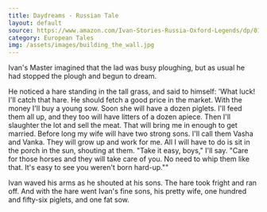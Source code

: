 ```yaml
---
title: Daydreams - Russian Tale
layout: default
source: https://www.amazon.com/Ivan-Stories-Russia-Oxford-Legends/dp/0192741357
category: European Tales
img: /assets/images/building_the_wall.jpg
---
```

<p>Ivan's Master imagined that the lad was busy ploughing, but as usual he had stopped the plough and begun to dream.</p>

<p>He noticed a hare standing in the tall grass, and said to himself: 'What luck! I'll catch that hare. He should fetch a good price in the market. With the money I'll buy a young sow. Soon she will have a dozen piglets. I'll feed them all up, and they too will have litters of a dozen apiece. Then I'll slaughter the lot and sell the meat. That will bring me in enough to get married. Before long my wife will have two strong sons. I'll call them Vasha and Vanka. They will grow up and work for me. All I will have to do is sit in the porch in the sun, shouting at them. "Take it easy, boys," I'll say. "Care for those horses and they will take care of you. No need to whip them like that. It's easy to see you weren't born hard-up.""</p>

<p>Ivan waved his arms as he shouted at his sons. The hare took fright and ran off. And with the hare went Ivan's fine sons, his pretty wife, one hundred and fifty-six piglets, and one fat sow.</p></div>
